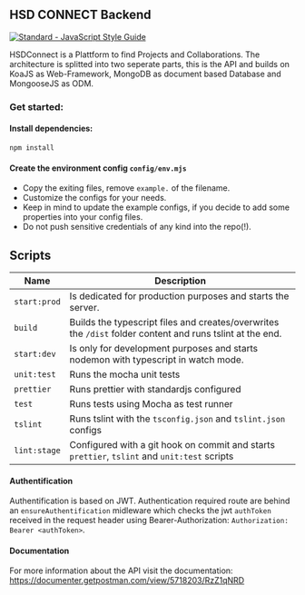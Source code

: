 ## HSD CONNECT Backend

[![Standard - JavaScript Style Guide](https://cdn.rawgit.com/feross/standard/master/badge.svg)](https://github.com/feross/standard)

HSDConnect is a Plattform to find Projects and Collaborations.
The architecture is splitted into two seperate parts, this is the API and builds on KoaJS as Web-Framework, MongoDB as document based Database and MongooseJS as ODM.

### Get started:

#### Install dependencies:

`npm install`

#### Create the environment config `config/env.mjs`

- Copy the exiting files, remove `example.` of the filename.
- Customize the configs for your needs.
- Keep in mind to update the example configs, if you decide to add some properties into your config files.
- Do not push sensitive credentials of any kind into the repo(!).

## Scripts

| Name         | Description                                                                                               |
| ------------ | --------------------------------------------------------------------------------------------------------- |
| `start:prod` | Is dedicated for production purposes and starts the server.                                               |
| `build`      | Builds the typescript files and creates/overwrites the `/dist` folder content and runs tslint at the end. |
| `start:dev`  | Is only for development purposes and starts nodemon with typescript in watch mode.                        |
| `unit:test`  | Runs the mocha unit tests                                                                                 |
| `prettier`   | Runs prettier with standardjs configured                                                                  |
| `test`       | Runs tests using Mocha as test runner                                                                     |
| `tslint`     | Runs tslint with the `tsconfig.json` and `tslint.json` configs                                            |
| `lint:stage` | Configured with a git hook on commit and starts `prettier`, `tslint` and `unit:test` scripts              |

#### Authentification

Authentification is based on JWT. Authentication required route are behind an `ensureAuthentification` midleware which checks the jwt `authToken` received in the request header using Bearer-Authorization: `Authorization: Bearer <authToken>`.

#### Documentation

For more information about the API visit the documentation: https://documenter.getpostman.com/view/5718203/RzZ1qNRD
